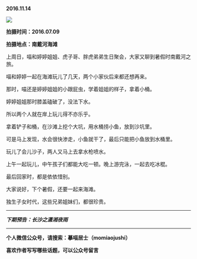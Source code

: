 **2016.11.14**

![](https://pic3.zhimg.com/v2-48d32297f0ae5274645b3cb588c76db2.jpg)

**拍摄时间：2016.07.09**

**拍摄地点：南戴河海滩**

上周日，喵和婷婷姐姐、虎子哥、胖虎弟弟生日聚会，大家又聊到暑假时南戴河之旅。

喵和婷婷一起在海滩玩儿了几天，两个小家伙后来都还想再来。

那时，喵还是婷婷姐姐的小跟屁虫，学着姐姐的样子，拿着小桶。

婷婷姐姐那时膝盖磕破了，没法下水。

所以两个人就在岸上玩儿得不亦乐乎。

拿着铲子和桶，在沙滩上挖个大坑，用水桶捞小鱼，放到沙坑里。

可是马上发现，水会很快渗走，小鱼就干了，最后只能把小鱼放到水桶里。

玩儿了会儿沙子，两人又马上去拿水枪喷水。

上午一起玩儿，中午孩子们都能大吃一顿。晚上游完泳，一起去吃冰棍。

最后回家时，都是依依惜别。

大家说好，下个暑假，还要一起来海滩。

独生子女时代，这些兄弟姐妹们，都很珍贵。



***

***下期预告：长沙之潇湘夜雨***

***

**个人微信公众号，请搜索：摹喵居士（momiaojushi）**

**喜欢作者写写哪些话题，可以公众号留言**